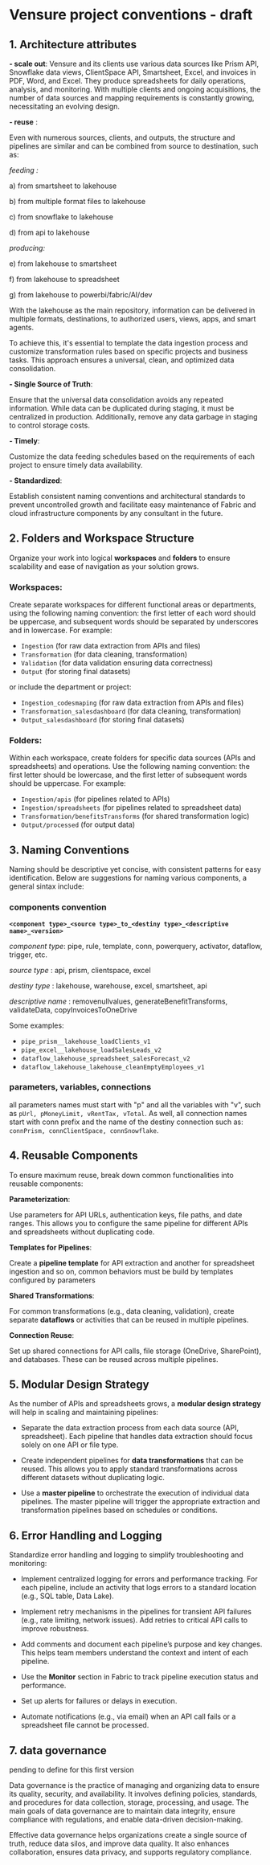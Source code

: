 # Vensure project conventions - draft 

## 1. Architecture attributes

**- scale out**: Vensure and its clients use various data sources like Prism API, Snowflake data views, ClientSpace API, Smartsheet, Excel, and invoices in PDF, Word, and Excel. They produce spreadsheets for daily operations, analysis, and monitoring. With multiple clients and ongoing acquisitions, the number of data sources and mapping requirements is constantly growing, necessitating an evolving design.

**- reuse** : 

Even with numerous sources, clients, and outputs, the structure and pipelines are similar and can be combined from source to destination, such as:

_feeding :_

a) from smartsheet to lakehouse 

b) from multiple format files to lakehouse 

c) from snowflake to lakehouse 

d) from api to lakehouse 


_producing:_

e) from lakehouse to smartsheet 

f) from lakehouse to spreadsheet 

g) from lakehouse to powerbi/fabric/AI/dev 

With the lakehouse as the main repository, information can be delivered in multiple formats, destinations, to authorized users, views, apps, and smart agents. 

To achieve this, it's essential to template the data ingestion process and customize transformation rules based on specific projects and business tasks. This approach ensures a universal, clean, and optimized data consolidation.

**- Single Source of Truth**: 

Ensure that the universal data consolidation avoids any repeated information. While data can be duplicated during staging, it must be centralized in production. Additionally, remove any data garbage in staging to control storage costs.

**- Timely**: 

Customize the data feeding schedules based on the requirements of each project to ensure timely data availability.

**- Standardized**: 

Establish consistent naming conventions and architectural standards to prevent uncontrolled growth and facilitate easy maintenance of Fabric and cloud infrastructure components by any consultant in the future.


## 2. Folders and Workspace Structure 

Organize your work into logical **workspaces** and **folders** to ensure scalability and ease of navigation as your solution grows.

### Workspaces: 

Create separate workspaces for different functional areas or departments, using the following naming convention: the first letter of each word should be uppercase, and subsequent words should be separated by underscores and in lowercase. For example: 

- `Ingestion` (for raw data extraction from APIs and files)
- `Transformation` (for data cleaning, transformation)
- `Validation` (for data validation ensuring data correctness)
- `Output` (for storing final datasets)

or include the department or project: 

- `Ingestion_codesmaping` (for raw data extraction from APIs and files)
- `Transformation_salesdashboard` (for data cleaning, transformation)
- `Output_salesdashboard` (for storing final datasets)

  
### Folders: 

Within each workspace, create folders for specific data sources (APIs and spreadsheets) and operations. Use the following naming convention: the first letter should be lowercase, and the first letter of subsequent words should be uppercase. For example: 

- `Ingestion/apis` (for pipelines related to APIs)
- `Ingestion/spreadsheets` (for pipelines related to spreadsheet data)
- `Transformation/benefitsTransforms` (for shared transformation logic)
- `Output/processed` (for output data)

## 3. Naming Conventions

Naming should be descriptive yet concise, with consistent patterns for easy identification. Below are suggestions for naming various components, a general sintax include:  


### components convention

__`<component type>_<source type>_to_<destiny type>_<descriptive name>_<version>`__

_component type_: pipe, rule, template, conn, powerquery, activator, dataflow, trigger, etc. 

_source type_ : api, prism, clientspace, excel

_destiny type_ : lakehouse, warehouse, excel, smartsheet, api 

_descriptive name_ : removenullvalues, generateBenefitTransforms, validateData, copyInvoicesToOneDrive


Some examples: 
- `pipe_prism__lakehouse_loadClients_v1`
- `pipe_excel__lakehouse_loadSalesLeads_v2`
- `dataflow_lakehouse_spreadsheet_salesForecast_v2`
- `dataflow_lakehouse_lakehouse_cleanEmptyEmployees_v1`

### parameters, variables, connections
all parameters names must start with "p" and all the variables with "v", such as `pUrl, pMoneyLimit, vRentTax, vTotal`. As well, all connection names start with conn prefix and the name of the destiny connection such as: `connPrism, connClientSpace, connSnowflake`. 


## 4. Reusable Components

To ensure maximum reuse, break down common functionalities into reusable components:

**Parameterization**: 

Use parameters for API URLs, authentication keys, file paths, and date ranges. This allows you to configure the same pipeline for different APIs and spreadsheets without duplicating code.
  
**Templates for Pipelines**:

Create a **pipeline template** for API extraction and another for spreadsheet ingestion and so on, common behaviors must be build by templates configured by parameters 

**Shared Transformations**:

For common transformations (e.g., data cleaning, validation), create separate **dataflows** or activities that can be reused in multiple pipelines.
  
**Connection Reuse**:

Set up shared connections for API calls, file storage (OneDrive, SharePoint), and databases. These can be reused across multiple pipelines.

## 5. Modular Design Strategy

As the number of APIs and spreadsheets grows, a **modular design strategy** will help in scaling and maintaining pipelines:

- Separate the data extraction process from each data source (API, spreadsheet). Each pipeline that handles data extraction should focus solely on one API or file type.
  
- Create independent pipelines for **data transformations** that can be reused. This allows you to apply standard transformations across different datasets without duplicating logic.

- Use a **master pipeline** to orchestrate the execution of individual data pipelines. The master pipeline will trigger the appropriate extraction and transformation pipelines based on schedules or conditions.


## 6. Error Handling and Logging

Standardize error handling and logging to simplify troubleshooting and monitoring: 

- Implement centralized logging for errors and performance tracking. For each pipeline, include an activity that logs errors to a standard location (e.g., SQL table, Data Lake).
    
- Implement retry mechanisms in the pipelines for transient API failures (e.g., rate limiting, network issues). Add retries to critical API calls to improve robustness.

- Add comments and document each pipeline’s purpose and key changes. This helps team members understand the context and intent of each pipeline.

- Use the **Monitor** section in Fabric to track pipeline execution status and performance.

- Set up alerts for failures or delays in execution.

- Automate notifications (e.g., via email) when an API call fails or a spreadsheet file cannot be processed.

## 7. data governance 
pending to define for this first version

Data governance is the practice of managing and organizing data to ensure its quality, security, and availability. It involves defining policies, standards, and procedures for data collection, storage, processing, and usage. The main goals of data governance are to maintain data integrity, ensure compliance with regulations, and enable data-driven decision-making.

Effective data governance helps organizations create a single source of truth, reduce data silos, and improve data quality. It also enhances collaboration, ensures data privacy, and supports regulatory compliance. 

